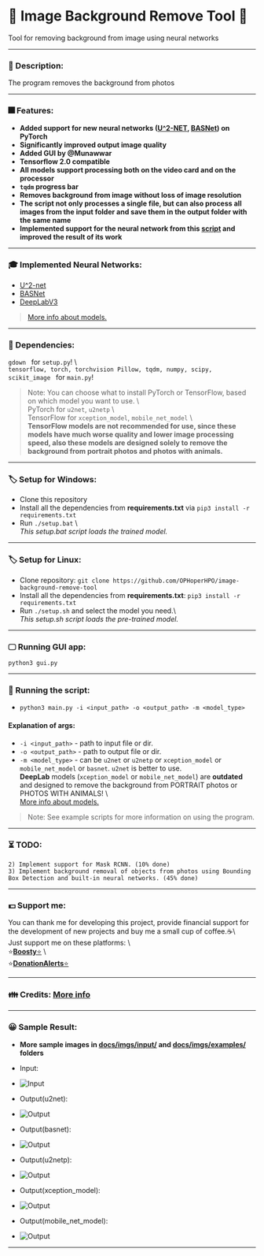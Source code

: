 # 🥧 Image Background Remove Tool 🥧
Tool for removing background from image using neural networks  
**********************************************************************  
### 📄 Description:  
The program removes the background from photos  
**********************************************************************  
### 🎆 Features:  
* **Added support for new neural networks ([U^2-NET](https://github.com/NathanUA/U-2-Net), [BASNet]((https://github.com/NathanUA/BASNet))) on PyTorch**  
* **Significantly improved output image quality**
* **Added GUI by @Munawwar** 
* __Tensorflow 2.0 compatible__  
* __All models support processing both on the video card and on the processor__  
* __```tqdm``` progress bar__
* __Removes background from image without loss of image resolution__  
*  __The script not only processes a single file, but can also process all images from the input folder and save them in the output folder with the same name__  
*  __Implemented support for the neural network from this [ script](https://github.com/susheelsk/image-background-removal) and improved the result of its work__  
**********************************************************************  
 ### 🎓 Implemented Neural Networks:
* [U^2-net](https://github.com/NathanUA/U-2-Net)
*  [BASNet](https://github.com/NathanUA/BASNet)
* [DeepLabV3](https://github.com/tensorflow/models/tree/master/research/deeplab)
 > [More info about models.](https://github.com/OPHoperHPO/image-background-remove-tool/blob/master/docs/MODELS.md)  
**********************************************************************  
### 🧷 Dependencies:  
```gdown ``` for `setup.py`! \  
```tensorflow, torch, torchvision Pillow, tqdm, numpy, scipy, scikit_image ``` for `main.py`!
> Note:  You can choose what to install PyTorch or TensorFlow, based on which model you want to use. \  
PyTorch for `u2net`, `u2netp` \  
TensorFlow for `xception_model`, `mobile_net_model` \  
**TensorFlow models are not recommended for use, since these models have much worse quality and lower image processing speed, also these models are designed solely to remove the background from portrait photos and photos with animals.**  
**********************************************************************  
### 🏷 Setup for Windows:  
* Clone this repository  
* Install all the dependencies from **requirements.txt** via ```pip3 install -r requirements.txt```  
* Run ```./setup.bat``` \  
_This setup.bat script loads the trained model._  
*********************************************************************
### 🏷 Setup for Linux:  
* Clone repository: ```git clone https://github.com/OPHoperHPO/image-background-remove-tool```  
* Install all the dependencies from **requirements.txt**: ```pip3 install -r requirements.txt```  
* Run ```./setup.sh``` and select the model you need.\  
_This setup.sh script loads the pre-trained model._  
**********************************************************************
### 🖵 Running GUI app:
```python3 gui.py```
**********************************************************************  
### 🧰 Running the script:  
 * ```python3 main.py -i <input_path> -o <output_path> -m <model_type>```  
#### Explanation of args:  
 * `-i <input_path>` - path to input file or dir.  
 * `-o <output_path>` - path to output file or dir.  
 * `-m <model_type>` - can be `u2net` or `u2netp` or `xception_model` or `mobile_net_model` or `basnet`. `u2net` is better to use.   
__DeepLab__ models (`xception_model` or `mobile_net_model`) are __outdated__   
and designed to remove the background from PORTRAIT photos or PHOTOS WITH ANIMALS! \  
[More info about models.](https://github.com/OPHoperHPO/image-background-remove-tool/blob/master/docs/MODELS.md)  
 > Note:  See example scripts for more information on using the program.  
**********************************************************************  
### ⏳ TODO:  
```
2) Implement support for Mask RCNN. (10% done)
3) Implement background removal of objects from photos using Bounding Box Detection and built-in neural networks. (45% done) 
``` 
*********************************************************************
### 💵 Support me:  
  
You can thank me for developing this project, provide financial support for the development of new projects and buy me a small cup of coffee.☕\  
  Just support me on these platforms: \  
  ⭐[**Boosty**⭐](https://boosty.to/anodev) \  
  ⭐[**DonationAlerts**⭐](https://www.donationalerts.com/r/anodev_development)  
*********************************************************************
### 👪 Credits: [More info](https://github.com/OPHoperHPO/image-background-remove-tool/blob/master/docs/CREDITS.md) 

*********************************************************************
### 😀 Sample Result:  
* __More sample images in [docs/imgs/input/](https://github.com/OPHoperHPO/image-background-remove-tool/tree/master/docs/imgs/input) and [docs/imgs/examples/](https://github.com/OPHoperHPO/image-background-remove-tool/tree/master/docs/imgs/examples) folders__  
* Input:   
* ![Input](https://github.com/OPHoperHPO/image-background-remove-tool/blob/master/docs/imgs/input/4.jpg "Input")  
  
* Output(u2net):   
* ![Output](https://github.com/OPHoperHPO/image-background-remove-tool/blob/master/docs/imgs/examples/u2net/4.png "Output")
*  Output(basnet):   
* ![Output](https://github.com/OPHoperHPO/image-background-remove-tool/blob/master/docs/imgs/examples/basnet/4.png "Output")  
* Output(u2netp):   
* ![Output](https://github.com/OPHoperHPO/image-background-remove-tool/blob/master/docs/imgs/examples/u2netp/4.png "Output")  
* Output(xception_model):   
* ![Output](https://github.com/OPHoperHPO/image-background-remove-tool/blob/master/docs/imgs/examples/xception_model/4.png "Output")  
* Output(mobile_net_model):   
* ![Output](https://github.com/OPHoperHPO/image-background-remove-tool/blob/master/docs/imgs/examples/mobile_net_model/4.png "Output")  
**********************************************************************